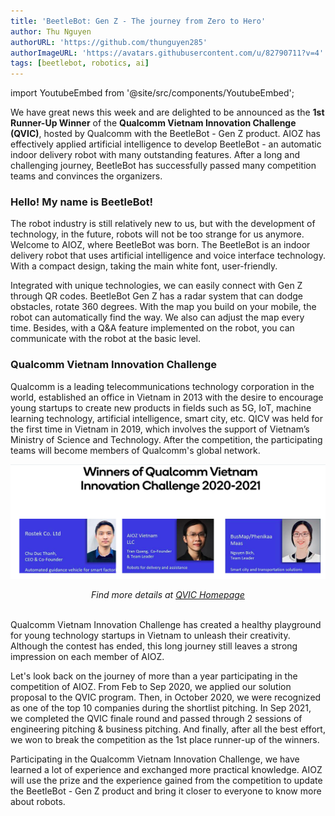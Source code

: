 ```yaml
---
title: 'BeetleBot: Gen Z - The journey from Zero to Hero'
author: Thu Nguyen
authorURL: 'https://github.com/thunguyen285'
authorImageURL: 'https://avatars.githubusercontent.com/u/82790711?v=4'
tags: [beetlebot, robotics, ai]
---
```

import YoutubeEmbed from '@site/src/components/YoutubeEmbed';

We have great news this week and are delighted to be announced as the **1st Runner-Up Winner** of the **Qualcomm Vietnam Innovation Challenge (QVIC)**, hosted by Qualcomm with the BeetleBot - Gen Z product. AIOZ has effectively applied artificial intelligence to develop BeetleBot - an automatic indoor delivery robot with many outstanding features. After a long and challenging journey, BeetleBot has successfully passed many competition teams and convinces the organizers.

### Hello! My name is BeetleBot!

<center><YoutubeEmbed embedId="OReeHcVK5vc"/></center>

<!--truncate-->


The robot industry is still relatively new to us, but with the development of technology, in the future, robots will not be too strange for us anymore. Welcome to AIOZ, where BeetleBot was born. The BeetleBot is an indoor delivery robot that uses artificial intelligence and voice interface technology. With a compact design, taking the main white font, user-friendly.

Integrated with unique technologies, we can easily connect with Gen Z through QR codes. BeetleBot Gen Z has a radar system that can dodge obstacles, rotate 360 degrees. With the map you build on your mobile, the robot can automatically find the way. We also can adjust the map every time. Besides, with a Q&A feature implemented on the robot, you can communicate with the robot at the basic level.

### Qualcomm Vietnam Innovation Challenge

Qualcomm is a leading telecommunications technology corporation in the world, established an office in Vietnam in 2013 with the desire to encourage young startups to create new products in fields such as 5G, IoT, machine learning technology, artificial intelligence, smart city, etc. QICV was held for the first time in Vietnam in 2019, which involves the support of Vietnam’s Ministry of Science and Technology. After the competition, the participating teams will become members of Qualcomm's global network.

![](https://github.com/aioz-ai/ai-docs-cms/blob/main/content/blog/assets/2021-10-25-Gen-Z/Anh_chup_Man_hinh_2021-10-18_luc_18.14.05.png?raw=true)
<i><center>Find more details at <a href="https://www.qualcomm.com/company/locations/vietnam/vietnam-innovation-challenge/shortlisted-2020">QVIC Homepage</a></center></i>
<br />

Qualcomm Vietnam Innovation Challenge has created a healthy playground for young technology startups in Vietnam to unleash their creativity. Although the contest has ended, this long journey still leaves a strong impression on each member of AIOZ.

Let's look back on the journey of more than a year participating in the competition of AIOZ. From Feb to Sep 2020, we applied our solution proposal to the QVIC program. Then, in October 2020, we were recognized as one of the top 10 companies during the shortlist pitching. In Sep 2021, we completed the QVIC finale round and passed through 2 sessions of engineering pitching & business pitching. And finally, after all the best effort, we won to break the competition as the 1st place runner-up of the winners.

Participating in the Qualcomm Vietnam Innovation Challenge, we have learned a lot of experience and exchanged more practical knowledge. AIOZ will use the prize and the experience gained from the competition to update the BeetleBot - Gen Z product and bring it closer to everyone to know more about robots.
